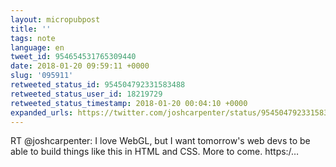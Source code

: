 ```yaml
---
layout: micropubpost
title: ''
tags: note
language: en
tweet_id: 954654531765309440
date: 2018-01-20 09:59:11 +0000
slug: '095911'
retweeted_status_id: 954504792331583488
retweeted_status_user_id: 18219729
retweeted_status_timestamp: 2018-01-20 00:04:10 +0000
expanded_urls: https://twitter.com/joshcarpenter/status/954504792331583488/photo/1
---
```

RT @joshcarpenter: I love WebGL, but I want tomorrow's web devs to be able to build things like this in HTML and CSS. More to come. https:/…
